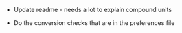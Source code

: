 * Update readme - needs a lot to explain compound units

* Do the conversion checks that are in the preferences file

